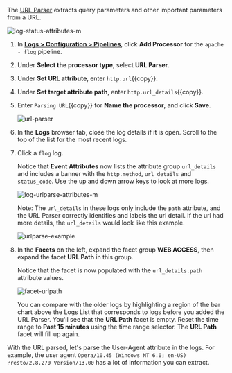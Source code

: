 The <a href="https://docs.datadoghq.com/logs/processing/processors/?tab=ui#url-parser" target="_blank">URL Parser</a> extracts query parameters and other important parameters from a URL.

![log-status-attributes-m](logspipeline/assets/log-status-attributes-m.png)

1. In <a href="https://app.datadoghq.com/logs/pipelines" target="_blank">**Logs > Configuration > Pipelines**</a>, click **Add Processor** for the `apache - flog` pipeline.

2. Under **Select the processor type**, select **URL Parser**.

3. Under **Set URL attribute**, enter `http.url`{{copy}}.

4. Under **Set target attribute path**, enter `http.url_details`{{copy}}.

5. Enter `Parsing URL`{{copy}} for **Name the processor**, and click **Save**.

    ![url-parser](logspipeline/assets/url-parser.png)

6. In the **Logs** browser tab, close the log details if it is open. Scroll to the top of the list for the most recent logs.

7. Click a `flog` log.

    Notice that **Event Attributes** now lists the attribute group `url_details` and includes a banner with the `http.method`, `url_details` and `status_code`. Use the up and down arrow keys to look at more logs. 

    ![log-urlparse-attributes-m](logspipeline/assets/log-urlparse-attributes-m.png)
    
    Note: The `url_details` in these logs only include the `path` attribute, and the URL Parser correctly identifies and labels the url detail. If the url had more details, the `url_details` would look like this example.

    ![urlparse-example](logspipeline/assets/urlparse-example.png)

8. In the **Facets** on the left, expand the facet group **WEB ACCESS**, then expand the facet **URL Path** in this group. 

    Notice that the facet is now populated with the `url_details.path` attribute values. 

    ![facet-urlpath](logspipeline/assets/facet-urlpath.png)

    You can compare with the older logs by highlighting a region of the bar chart above the Logs List that corresponds to logs before you added the URL Parser. You'll see that the **URL Path** facet is empty. Reset the time range to **Past 15 minutes** using the time range selector. The **URL Path** facet will fill up again.

With the URL parsed, let's parse the User-Agent attribute in the logs. For example, the user agent `Opera/10.45 (Windows NT 6.0; en-US) Presto/2.8.270 Version/13.00` has a lot of information you can extract.
